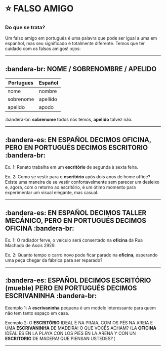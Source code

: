 # :star: FALSO AMIGO

### Do que se trata? 

Um falso amigo em português é uma palavra que pode ser igual a uma em espanhol, mas seu significado é totalmente diferente. Temos que ter cuidado com os falsos amigos! :ojos:

---

## :bandera-br: NOME / SOBRENOMBRE / APELIDO

| Portugues | Español |
| --------- | ------- |
| nome | nombre |
| sobrenome | apellido |
| apelido | apodo | 

:bandera-br: **sobrenome** todos nós temos, **apelido** talvez não.

---

## :bandera-es: EN ESPAÑOL DECIMOS OFICINA, PERO EN PORTUGUÉS DECIMOS ESCRITORIO  :bandera-br:

Ex. 1: Renato trabalha em um **escritório** de segunda à sexta feira. 

Ex. 2: Como se vestir para o **escritório** após dois anos de home office? Existe uma maneira de 
se vestir confortavelmente sem parecer um desleixo e, agora, com o retorno ao escritório, é um ótimo momento para experimentar um visual elegante, mas casual. 
 
--- 
 
## :bandera-es: EN ESPAÑOL DECIMOS TALLER MECÁNICO, PERO EN PORTUGUÉS DECIMOS OFICINA  :bandera-br:

Ex. 1: O radiador ferve, o veículo será consertado na **oficina** da Rua Machado de Assis 2929.  

Ex. 2: Quanto tempo o carro novo pode ficar parado na **oficina**, esperando uma peça chegar da 
fábrica para ser reparado? 

---

## :bandera-es: ESPAÑOL DECIMOS ESCRITÓRIO (mueble) PERO EN PORTUGUÉS DECIMOS ESCRIVANINHA :bandera-br:

Exemplo 1:  A **escrivaninha** pequena é um modelo interessante para quem não tem tanto espaço em casa.  
 
Exemplo 2: O **ESCRITÓRIO** IDEAL É NA PRAIA, COM OS PÉS NA AREIA E UMA **ESCRIVANINHA** DE MADEIRA! O QUE VOCÊS ACHAM? (LA **OFICINA** IDEAL ES EN LA PLAYA CON LOS PIES EN LA ARENA Y CON UN **ESCRITORIO** DE MADERA! QUE PIENSAN USTEDES? )
  
---
